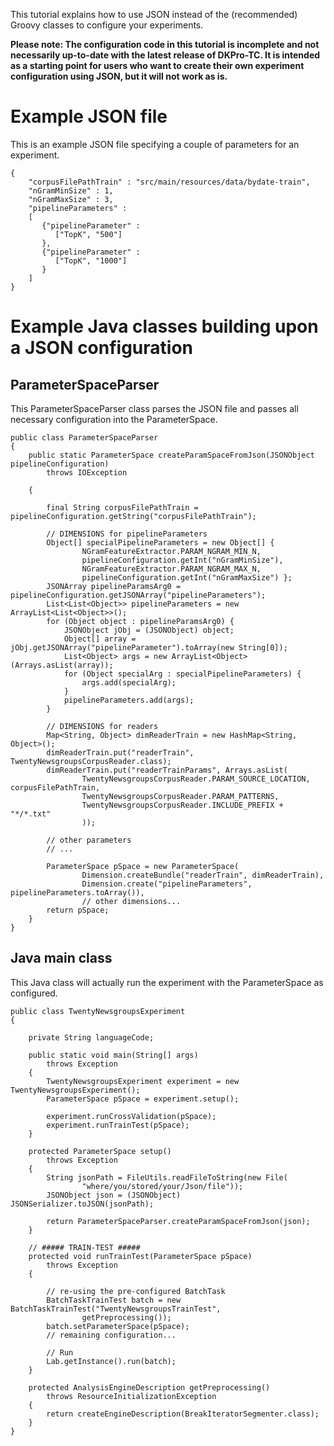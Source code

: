 This tutorial explains how to use JSON instead of the (recommended) Groovy classes to configure your experiments.

**Please note: The configuration code in this tutorial is incomplete and not necessarily up-to-date with the latest release of DKPro-TC. It is intended as a starting point for users who want to create their own experiment configuration using JSON, but it will not work as is.**

# Example JSON file #

This is an example JSON file specifying a couple of parameters for an experiment.

```
{
    "corpusFilePathTrain" : "src/main/resources/data/bydate-train",
    "nGramMinSize" : 1,
    "nGramMaxSize" : 3,
    "pipelineParameters" :
    [
       {"pipelineParameter" :
          ["TopK", "500"]
       },
       {"pipelineParameter" :
          ["TopK", "1000"]
       }
    ]
}       
```

# Example Java classes building upon a JSON configuration #

## ParameterSpaceParser ##

This ParameterSpaceParser class parses the JSON file and passes all necessary configuration into the ParameterSpace.

```
public class ParameterSpaceParser
{
    public static ParameterSpace createParamSpaceFromJson(JSONObject pipelineConfiguration)
        throws IOException

    {

        final String corpusFilePathTrain = pipelineConfiguration.getString("corpusFilePathTrain");

        // DIMENSIONS for pipelineParameters
        Object[] specialPipelineParameters = new Object[] {
                NGramFeatureExtractor.PARAM_NGRAM_MIN_N,
                pipelineConfiguration.getInt("nGramMinSize"),
                NGramFeatureExtractor.PARAM_NGRAM_MAX_N,
                pipelineConfiguration.getInt("nGramMaxSize") };
        JSONArray pipelineParamsArg0 = pipelineConfiguration.getJSONArray("pipelineParameters");
        List<List<Object>> pipelineParameters = new ArrayList<List<Object>>();
        for (Object object : pipelineParamsArg0) {
            JSONObject jObj = (JSONObject) object;
            Object[] array = jObj.getJSONArray("pipelineParameter").toArray(new String[0]);
            List<Object> args = new ArrayList<Object>(Arrays.asList(array));
            for (Object specialArg : specialPipelineParameters) {
                args.add(specialArg);
            }
            pipelineParameters.add(args);
        }

        // DIMENSIONS for readers
        Map<String, Object> dimReaderTrain = new HashMap<String, Object>();
        dimReaderTrain.put("readerTrain", TwentyNewsgroupsCorpusReader.class);
        dimReaderTrain.put("readerTrainParams", Arrays.asList(
                TwentyNewsgroupsCorpusReader.PARAM_SOURCE_LOCATION, corpusFilePathTrain,
                TwentyNewsgroupsCorpusReader.PARAM_PATTERNS,
                TwentyNewsgroupsCorpusReader.INCLUDE_PREFIX + "*/*.txt"
                ));

        // other parameters
        // ...

        ParameterSpace pSpace = new ParameterSpace(
                Dimension.createBundle("readerTrain", dimReaderTrain),
                Dimension.create("pipelineParameters", pipelineParameters.toArray()),
                // other dimensions...
        return pSpace;
    }
}
```

## Java main class ##

This Java class will actually run the experiment with the ParameterSpace as configured.

```
public class TwentyNewsgroupsExperiment
{

    private String languageCode;

    public static void main(String[] args)
        throws Exception
    {
        TwentyNewsgroupsExperiment experiment = new TwentyNewsgroupsExperiment();
        ParameterSpace pSpace = experiment.setup();

        experiment.runCrossValidation(pSpace);
        experiment.runTrainTest(pSpace);
    }

    protected ParameterSpace setup()
        throws Exception
    {
        String jsonPath = FileUtils.readFileToString(new File(
                "where/you/stored/your/Json/file"));
        JSONObject json = (JSONObject) JSONSerializer.toJSON(jsonPath);

        return ParameterSpaceParser.createParamSpaceFromJson(json);
    }

    // ##### TRAIN-TEST #####
    protected void runTrainTest(ParameterSpace pSpace)
        throws Exception
    {

        // re-using the pre-configured BatchTask
        BatchTaskTrainTest batch = new BatchTaskTrainTest("TwentyNewsgroupsTrainTest",
                getPreprocessing());
        batch.setParameterSpace(pSpace);
        // remaining configuration...

        // Run
        Lab.getInstance().run(batch);
    }

    protected AnalysisEngineDescription getPreprocessing()
        throws ResourceInitializationException
    {
        return createEngineDescription(BreakIteratorSegmenter.class);
    }
}
```